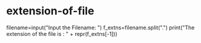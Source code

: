 # extension-of-file
filename=input("Input the Filename: ")
f_extns=filename.split(".")
print("The extension of the file is : " + repr(f_extns[-1]))
